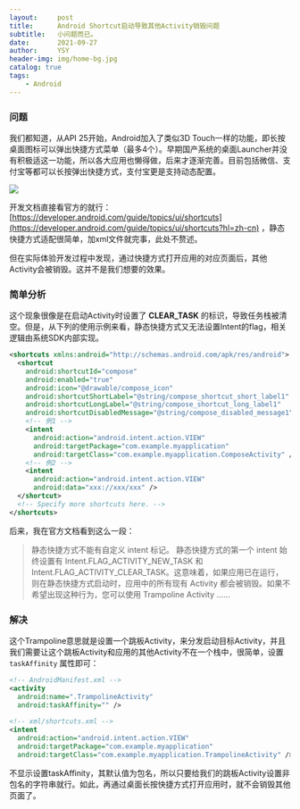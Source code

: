 ```yaml
---
layout:     post
title:      Android Shortcut启动导致其他Activity销毁问题
subtitle:   小问题而已。
date:       2021-09-27
author:     YSY
header-img: img/home-bg.jpg
catalog: true
tags:
    - Android
---
```


### 问题

我们都知道，从API 25开始，Android加入了类似3D Touch一样的功能，即长按桌面图标可以弹出快捷方式菜单（最多4个）。早期国产系统的桌面Launcher并没有积极适这一功能，所以各大应用也懒得做，后来才逐渐完善。目前包括微信、支付宝等都可以长按弹出快捷方式，支付宝更是支持动态配置。

![](https://blog.ysy950803.top/img/posts/e4f6b19b36cdc2f51ed35e8eca7544c9.webp)

开发文档直接看官方的就行：[https://developer.android.com/guide/topics/ui/shortcuts](https://developer.android.com/guide/topics/ui/shortcuts?hl=zh-cn) ，静态快捷方式适配很简单，加xml文件就完事，此处不赘述。

但在实际体验开发过程中发现，通过快捷方式打开应用的对应页面后，其他Activity会被销毁。这并不是我们想要的效果。

### 简单分析

这个现象很像是在启动Activity时设置了 **CLEAR_TASK** 的标识，导致任务栈被清空。但是，从下列的使用示例来看，静态快捷方式又无法设置Intent的flag，相关逻辑由系统SDK内部实现。

```xml
<shortcuts xmlns:android="http://schemas.android.com/apk/res/android">
  <shortcut
    android:shortcutId="compose"
    android:enabled="true"
    android:icon="@drawable/compose_icon"
    android:shortcutShortLabel="@string/compose_shortcut_short_label1"
    android:shortcutLongLabel="@string/compose_shortcut_long_label1"
    android:shortcutDisabledMessage="@string/compose_disabled_message1">
    <!-- 例1 -->
    <intent
      android:action="android.intent.action.VIEW"
      android:targetPackage="com.example.myapplication"
      android:targetClass="com.example.myapplication.ComposeActivity" />
    <!-- 例2 -->
    <intent
      android:action="android.intent.action.VIEW"
      android:data="xxx://xxx/xxx" />
  </shortcut>
  <!-- Specify more shortcuts here. -->
</shortcuts>
```

后来，我在官方文档看到这么一段：

> 静态快捷方式不能有自定义 intent 标记。 静态快捷方式的第一个 intent 始终设置有 Intent.FLAG_ACTIVITY_NEW_TASK 和 Intent.FLAG_ACTIVITY_CLEAR_TASK。这意味着，如果应用已在运行，则在静态快捷方式启动时，应用中的所有现有 Activity 都会被销毁。如果不希望出现这种行为，您可以使用 Trampoline Activity ……

### 解决

这个Trampoline意思就是设置一个跳板Activity，来分发启动目标Activity，并且我们需要让这个跳板Activity和应用的其他Activity不在一个栈中，很简单，设置 `taskAffinity` 属性即可：

```xml
<!-- AndroidManifest.xml -->
<activity
  android:name=".TrampolineActivity"
  android:taskAffinity="" />
  
<!-- xml/shortcuts.xml -->
<intent
  android:action="android.intent.action.VIEW"
  android:targetPackage="com.example.myapplication"
  android:targetClass="com.example.myapplication.TrampolineActivity" />
```

不显示设置taskAffinity，其默认值为包名，所以只要给我们的跳板Activity设置非包名的字符串就行。如此，再通过桌面长按快捷方式打开应用时，就不会销毁其他页面了。
